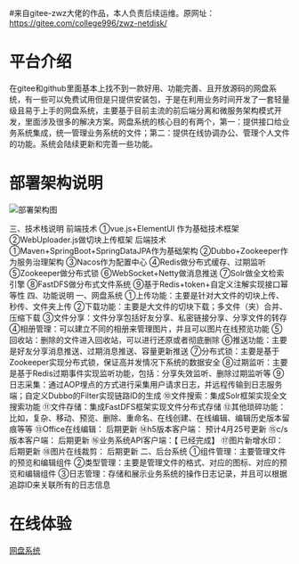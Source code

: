#来自gitee-zwz大佬的作品，本人负责后续运维。原网址：https://gitee.com/college996/zwz-netdisk/

# 平台介绍
在gitee和github里面基本上找不到一款好用、功能完善、且开放源码的网盘系统，有一些可以免费试用但是只提供安装包，于是在利用业务时间开发了一套轻量级且易于上手的网盘系统，主要基于目前主流的前后端分离和微服务架构模式开发，里面涉及很多的解决方案。网盘系统的核心目的有两个，第一：提供接口给业务系统集成，统一管理业务系统的文件；第二：提供在线协调办公、管理个人文件的功能。系统会陆续更新和完善一些功能。

# 部署架构说明
![部署架构图](https://images.gitee.com/uploads/images/2020/0406/130302_b4f9bd1f_798389.png "部署架构.png")

三、技术栈说明
前端技术
①vue.js+ElementUI 作为基础技术框架
②WebUploader.js做切块上传框架
后端技术
①Maven+SpringBoot+SpringDataJPA作为基础架构
②Dubbo+Zookeeper作为服务治理架构
③Nacos作为配置中心
④Redis做分布式缓存、过期监听
⑤Zookeeper做分布式锁
⑥WebSocket+Netty做消息推送
⑦Solr做全文检索引擎
⑧FastDFS做分布式文件系统
⑨基于Redis+token+自定义注解实现接口幂等性
四、功能说明
一、网盘系统
①上传功能：主要是针对大文件的切块上传、秒传、文件夹上传
②下载功能：主要是大文件的切块下载；多文件（夹）合并、压缩下载
③文件分享：文件分享包括好友分享、私密链接分享、分享文件的转存
④相册管理：可以建立不同的相册来管理图片，并且可以图片在线预览功能
⑤回收站：删除的文件进入回收站，可以进行还原或者彻底删除
⑥推送功能：主要是好友分享消息推送、过期消息推送、容量更新推送
⑦分布式锁：主要是基于Zookeeper实现分布式锁，保证高并发情况下系统的数据安全
⑧过期监听：主要是基于Redis过期事件实现监听功能，包括：分享失效监听、删除过期监听等
⑨日志采集：通过AOP埋点的方式进行采集用户请求日志，并远程传输到日志服务端；自定义Dubbo的Filter实现链路ID的生成
⑩文件搜索：集成Solr框架实现全文搜索功能
⑪文件存储：集成FastDFS框架实现文件分布式存储
⑫其他琐碎功能：比如，复杂、移动、预览、删除、重命名、在线创建、在线编辑、编辑历史版本留痕等等
⑬Office在线编辑： 后期更新
⑭h5版本客户端： 预计4月25号更新
⑮c/s版本客户端： 后期更新
⑯业务系统API客户端：【 已经完成】
⑰图片新增水印： 后期更新
⑱图片在线裁剪： 后期更新
二、后台系统
①组件管理：主要管理文件的预览和编辑组件
②类型管理：主要是管理文件的格式、对应的图标、对应的预览和编辑组件
③日志管理：存储和展示业务系统的操作日志记录，并且可以根据追踪ID来关联所有的日志信息

# 在线体验
[网盘系统](http://47.92.148.226/)

